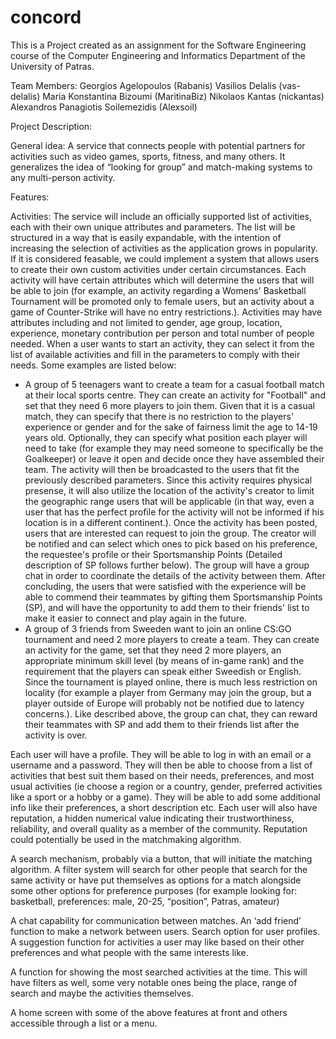 # concord
This is a Project created as an assignment for the Software Engineering course of the Computer Engineering and Informatics Department of the University of Patras.

Team Members:
Georgios Agelopoulos (Rabanis)
Vasilios Delalis (vas-delalis)
Maria Konstantina Bizoumi (MaritinaBiz)
Nikolaos Kantas (nickantas)
Alexandros Panagiotis Soilemezidis (Alexsoil)

Project Description:

General idea: A service that connects people with potential partners for activities such as video games, sports, fitness, and many others. It generalizes the idea of “looking for group” and match-making systems to any multi-person activity.

Features:

Activities:
The service will include an officially supported list of activities, each with their own unique attributes and parameters. The list will be structured in a way that is easily expandable, with the intention of increasing the selection of activities as the application grows in popularity. If it is considered feasable, we could implement a system that allows users to create their own custom activities under certain circumstances.
Each activity will have certain attributes which will determine the users that will be able to join (for example, an activity regarding a Womens' Basketball Tournament will be promoted only to female users, but an activity about a game of Counter-Strike will have no entry restrictions.). Activities may have attributes including and not limited to gender, age group, location, experience, monetary contribution per person and total number of people needed.
When a user wants to start an activity, they can select it from the list of available activities and fill in the parameters to comply with their needs. Some examples are listed below:
- A group of 5 teenagers want to create a team for a casual football match at their local sports centre. They can create an activity for "Football" and set that they need 6 more players to join them. Given that it is a casual match, they can specify that there is no restriction to the players' experience or gender and for the sake of fairness limit the age to 14-19 years old. Optionally, they can specify what position each player will need to take (for example they may need someone to specifically be the Goalkeeper) or leave it open and decide once they have assembled their team. The activity will then be broadcasted to the users that fit the previously described parameters. Since this activity requires physical presense, it will also utilize the location of the activity's creator to limit the geographic range users that will be applicable (in that way, even a user that has the perfect profile for the activity will not be informed if his location is in a different continent.). Once the activity has been posted, users that are interested can request to join the group. The creator will be notified and can select which ones to pick based on his preference, the requestee's profile or their Sportsmanship Points (Detailed description of SP follows further below). The group will have a group chat in order to coordinate the details of the activity between them. After concluding, the users that were satisfied with the experience will be able to commend their teammates by gifting them Sportsmanship Points (SP), and will have the opportunity to add them to their friends' list to make it easier to connect and play again in the future.
- A group of 3 friends from Sweeden want to join an online CS:GO tournament and need 2 more players to create a team. They can create an activity for the game, set that they need 2 more players, an appropriate minimum skill level (by means of in-game rank) and the requirement that the players can speak either Sweedish or English. Since the tournament is played online, there is much less restriction on locality (for example a player from Germany may join the group, but a player outside of Europe will probably not be notified due to latency concerns.). Like described above, the group can chat, they can reward their teammates with SP and add them to their friends list after the activity is over.

Each user will have a profile. They will be able to log in with an email or a username and a password. They will then be able to choose from a list of activities that best suit them based on their needs, preferences, and most usual activities (ie choose a region or a country, gender, preferred activities like a sport or a hobby or a game). They will be able to add some additional info like their preferences, a short description etc. Each user will also have reputation,  a hidden numerical value indicating their trustworthiness, reliability, and overall quality as a member of the community. Reputation could potentially be used in the matchmaking algorithm.

A search mechanism, probably via a button, that will initiate the matching algorithm. A filter system will search for other people that search for the same activity or have put themselves as options for a match alongside some other options for preference purposes (for example looking for: basketball, preferences: male, 20-25, “position”, Patras, amateur)

A chat capability for communication between matches.
An ‘add friend’ function to make a network between users.
Search option for user profiles.
A suggestion function for activities a user may like based on their other preferences and what people with the same interests like.

A function for showing the most searched activities at the time. This will have filters as well, some very notable ones being the place, range of search and maybe the activities themselves.

A home screen with some of the above features at front and others accessible through a list or a menu.
